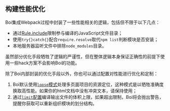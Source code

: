 ## 构建性能优化
Boi集成Webpack过程中封装了一些性能相关的逻辑，包括但不限于以下几点：
* 通过[Rule.include](https://doc.webpack-china.org/configuration/module/#rule-include)限制参与编译的JavaScript文件目录；
* 使用`try{}catch{}`配合`require.resolve`取代`npm list`判断模块是否安装；
* 本地服务器监听文件中排除`node_modules`目录。

虽然部分优化手段牺牲了逻辑的严谨性，但在整体逻辑本身保证正确性的前提下使用一些hack方案不会影响Boi的功能。

除了Boi内部封装的优化手段以外，你也可以通过配置对性能进行优化和定制：
1. Boi默认使用[`loose`模式](_multipage-location.md)处理多页面项目的资源定位，这种模式是以牺牲准确度换取高性能。如果你的html文档中没有冲突文本，请保持使用；
2. 通过[`limit`配置](_config-basic.md)编译输出文件的体积上限，如果超出限制，Boi将会抛出警告，提醒你获取可以重新组织模块的划分结构。
